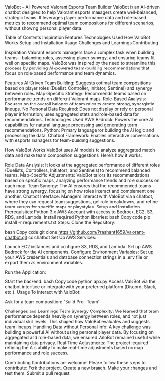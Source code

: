 ValoBot – AI-Powered Valorant Esports Team Builder
ValoBot is an AI-driven chatbot designed to help Valorant esports managers create well-balanced, strategic teams. It leverages player performance data and role-based metrics to recommend optimal team compositions for different scenarios, without showing personal player data.

Table of Contents
Inspiration
Features
Technologies Used
How ValoBot Works
Setup and Installation
Usage
Challenges and Learnings
Contributing


Inspiration
Valorant esports managers face a complex task when building teams—balancing roles, assessing player synergy, and ensuring teams fit well on specific maps. ValoBot was inspired by the need to streamline this process by providing AI-powered team-building recommendations that focus on role-based performance and team dynamics.

Features
AI-Driven Team Building: Suggests optimal team compositions based on player roles (Duelist, Controller, Initiator, Sentinel) and synergy between roles.
Map-Specific Strategy: Recommends teams based on performance trends on different Valorant maps.
Role-Based Analysis: Focuses on the overall balance of team roles to create strong, synergistic lineups.
No Personal Data Required: Does not display or rely on personal player information; uses aggregated stats and role-based data for recommendations.
Technologies Used
AWS Bedrock: Powers the core AI capabilities for natural language processing and generating team recommendations.
Python: Primary language for building the AI logic and processing the data.
Chatbot Framework: Enables interactive conversations with esports managers for team-building suggestions.

How ValoBot Works
ValoBot uses AI models to analyze aggregated match data and make team composition suggestions. Here’s how it works:

Role Data Analysis: It looks at the aggregated performance of different roles (Duelists, Controllers, Initiators, and Sentinels) to recommend balanced teams.
Map-Specific Adjustments: ValoBot tailors its recommendations based on specific maps, analyzing performance trends and role success on each map.
Team Synergy: The AI ensures that the recommended teams have strong synergy, focusing on how roles interact and complement one another.
Chatbot Interface: Managers interact with ValoBot via a chatbot, where they can request team suggestions, get role breakdowns, and refine team setups for specific maps or playstyles.
Setup and Installation
Prerequisites:
Python 3.x
AWS Account with access to Bedrock, EC2, S3, RDS, and Lambda.
Install required Python libraries:
bash
Copy code
pip install -r requirements.txt
Steps:
Clone the Repository:

bash
Copy code
git clone https://github.com/Prashant1659/valorant-chatbot.git
cd chatbot
Set Up AWS Services:

Launch EC2 instances and configure S3, RDS, and Lambda.
Set up AWS Bedrock for the AI components.
Configure Environment Variables: Set up your AWS credentials and database connection strings in a .env file or export them as environment variables.

Run the Application:

Start the backend:
bash
Copy code
python app.py
Access ValoBot via the chatbot interface or integrate with your preferred platform (Discord, Slack, etc.).
Usage
To interact with ValoBot:

Ask for a team composition:
"Build Pro- Team"

Challenges and Learnings
Team Synergy Complexity: We learned that team performance depends heavily on synergy between roles, and not just individual skill levels. This shaped how ValoBot evaluates and suggests team lineups.
Handling Data without Personal Info: A key challenge was building a powerful AI without using personal player data. By focusing on aggregated and role-based data, we ensured ValoBot remained useful while maintaining data privacy.
Real-Time Adjustments: The project required refining the AI’s ability to make real-time adjustments based on map performance and role success.

Contributing
Contributions are welcome! Please follow these steps to contribute:
Fork the project.
Create a new branch.
Make your changes and test them.
Submit a pull request.